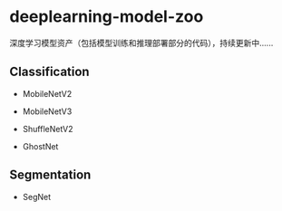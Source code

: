 # deeplearning-model-zoo
深度学习模型资产（包括模型训练和推理部署部分的代码），持续更新中......

## Classification

- MobileNetV2

- MobileNetV3

- ShuffleNetV2

- GhostNet

## Segmentation

- SegNet
